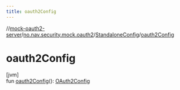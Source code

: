 ```yaml
---
title: oauth2Config
---
```

//[mock-oauth2-server](../../../index.html)/[no.nav.security.mock.oauth2](../index.html)/[StandaloneConfig](index.html)/[oauth2Config](oauth2-config.html)



# oauth2Config



[jvm]\
fun [oauth2Config](oauth2-config.html)(): [OAuth2Config](../-o-auth2-config/index.html)




